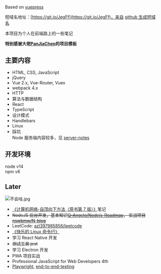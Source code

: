 Based on [vuepress](https://vuepress.vuejs.org/)

短域名地址：[https://git.io/JegFf](https://git.io/JegFf)，来自 [github 生成短域名](https://git.io/)

本项目为个人在前端路上的一些笔记

**特别感谢大佬[PanJiaChen](https://github.com/PanJiaChen)的项目模板**

## 主要内容

- HTML, CSS, JavaScript
- jQuery
- Vue 2.x, Vue-Router, Vuex
- webpack 4.x
- HTTP
- 算法与数据结构
- React
- TypeScript
- 设计模式
- Handlebars
- Linux
- 踩坑  
  Node 服务端内容较多，见 [server-notes](https://github.com/ForlornLily/server-notes)

## 开发环境

node v14  
npm v6

## Later

![不会咕.jpg](https://s2.ax1x.com/2019/11/03/KObY60.jpg)

- [《计算机网络-自顶向下方法（原书第 7 版）》](https://item.jd.com/12392810.html)笔记
- ~~NodeJS 后台开发，基本知识[Q-Angelo/Nodejs-Roadmap](https://github.com/Q-Angelo/Nodejs-Roadmap)， 实战项目[nswbmw/N-blog](https://github.com/nswbmw/N-blog)~~
- LeetCode: [azl397985856/leetcode](https://github.com/azl397985856/leetcode)
- [《快乐的 Linux 命令行》](https://github.com/billie66/TLCL)
- 学习 React Native 开发
- ~~测试工具 jest~~
- 学习 Electron 开发
- PWA 项目实战
- Professional JavaScript for Web Developers 4th
- [Playwright](https://github.com/microsoft/playwright), [end-to-end-testing](https://www.browserstack.com/guide/end-to-end-testing)

